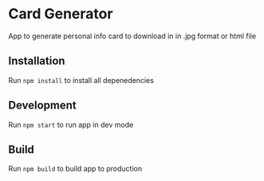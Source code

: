 # Card Generator

App to generate personal info card to download in in .jpg format or html file

## Installation

Run `npm install` to install all depenedencies

## Development 

Run `npm start` to run app in dev mode

## Build

Run `npm build` to build app to production